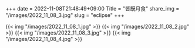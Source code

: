 +++
date  = 2022-11-08T21:48:49+09:00
Title = "皆既月食"
share_img = "/images/2022_11_08_3.jpg"
slug = "eclipse"
+++

{{< img "/images/2022_11_08_1.jpg" >}}
{{< img "/images/2022_11_08_2.jpg" >}}
{{< img "/images/2022_11_08_3.jpg" >}}
{{< img "/images/2022_11_08_4.jpg" >}}